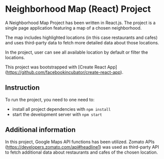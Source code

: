 # Neighborhood Map (React) Project

A Neighborhood Map Project has been written in React.js. The project is a single page application featuring a map of a chosen neighborhood.

The map includes highlighted locations (in this case restaurants and cafes) and uses third-party data to fetch more detailed data about those locations.

In the project, user can see all available location by default or filter the locations.

This project was bootstrapped with [Create React App] (https://github.com/facebookincubator/create-react-app).

## Instruction

To run the project, you need to one need to:

* install all project dependencies with `npm install`
* start the development server with `npm start`

## Additional information

In this project, Google Maps API functions has been utilized.
Zomato APIs (https://developers.zomato.com/api#headline1) was used as third-party API to fetch additional data about restaurants and cafes of the chosen location.
 
